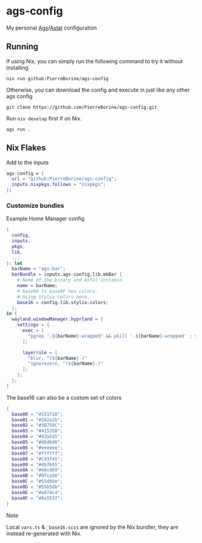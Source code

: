 ags-config
==========

My personal [Ags](https://github.com/Aylur/ags)/[Astal](https://github.com/aylur/astal) configuration

## Running
If using Nix, you can simply run the following command to try it without installing
```Shell
nix run github:PierreBorine/ags-config
```

Otherwise, you can download the config and execute in just like any other ags config
```Shell
git clone https://github.com/PierreBorine/ags-config.git
```

Run `nix develop` first if on Nix.
```Shell
ags run .
```

## Nix Flakes
Add to the inputs
```Nix
ags-config = {
  url = "github:PierreBorine/ags-config";
  inputs.nixpkgs.follows = "nixpkgs";
};
```

### Customize bundles
Example Home Manager config
```Nix
{
  config,
  inputs,
  pkgs,
  lib,
  ...
}: let
  barName = "ags-bar";
  barBundle = inputs.ags-config.lib.mkBar {
    # Name of the binary and Astal instance.
    name = barName;
    # base00 to base0F hex colors.
    # Using Stylix colors here.
    base16 = config.lib.stylix.colors;
  };
in {
  wayland.windowManager.hyprland = {
    settings = {
      exec = [
        "pgrep '.${barName}-wrapped' && pkill '.${barName}-wrapped' ; ${lib.getExe barBundle}"
      ];

      layerrule = [
        "blur, ^(${barName}-)"
        "ignorezero, ^(${barName}-)"
      ];
    };
  };
}
```

The base16 can also be a custom set of colors
```Nix
{
  base00 = "#151718";
  base01 = "#282a2b";
  base02 = "#3B758C";
  base03 = "#41535B";
  base04 = "#43a5d5";
  base05 = "#d6d6d6";
  base06 = "#eeeeee";
  base07 = "#ffffff";
  base08 = "#Cd3f45";
  base09 = "#db7b55";
  base0A = "#e6cd69";
  base0B = "#9fca56";
  base0C = "#55dbbe";
  base0D = "#55b5db";
  base0E = "#a074c4";
  base0F = "#8a553f";
}
```
> [!NOTE]
> Local `vars.ts` & `_base16.scss` are ignored by the Nix bundler, they are instead re-generated with Nix.
